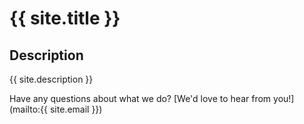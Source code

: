 # {{ site.title }}

## Description
{{ site.description }}

Have any questions about what we do? [We'd love to hear from you!](mailto:{{ site.email }})
